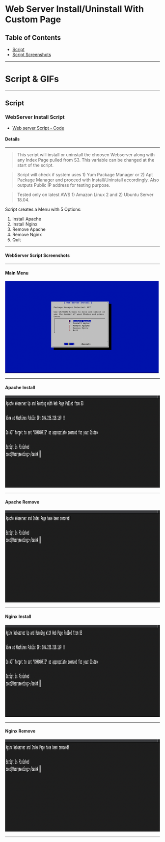 # Web Server Install/Uninstall With Custom Page

## Table of Contents


- [Script](#Script)
- [Script Screenshots](#WebServer-Script-Screenshots)


---

# **Script & GIFs**

---

## Script

### WebServer Install Script

* [Web server Script - Code](https://github.com/rochejohn/Bash/blob/master/webserver_install.sh)

#### Details
---
> This script will install or uninstall the choosen Webserver along with any Index Page pulled from S3. This variable can be changed at the start of the script.

> Script will check if system uses 1) Yum Package Manager or 2) Apt Package Manager and proceed with Install/Uninstall accordingly. Also outputs Public IP address for testing purpose.

> Tested only on latest AWS 1) Amazon Linux 2 and 2) Ubuntu Server 18.04.

Script creates a Menu with 5 Options:
1) Install Apache
2) Install Nginx
3) Remove Apache
4) Remove Nginx
5) Quit


---

#### WebServer Script Screenshots
---

#### Main Menu
<img src="https://github.com/rochejohn/Bash/blob/master/screen-shots/Menu.png" width="500" height="300" />

---

#### Apache Install
<img src="https://github.com/rochejohn/Bash/blob/master/screen-shots/Apache-Up.png" width="800" height="300" />

---

#### Apache Remove
<img src="https://github.com/rochejohn/Bash/blob/master/screen-shots/Apache-R.png" width="800" height="300" />

---

#### Nginx Install
<img src="https://github.com/rochejohn/Bash/blob/master/screen-shots/Nginx-Up.png" width="800" height="300" />

---

#### Nginx Remove
<img src="https://github.com/rochejohn/Bash/blob/master/screen-shots/Nginx-R.png" width="800" height="300" />

---

